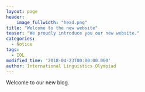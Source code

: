 ```yaml
---
layout: page
header:
    image_fullwidth: "head.png"
title: "Welcome to the new website"
teaser: "We proudly introduce you our new website."
categories:
  - Notice
tags:
  - IOL
modified_time: '2018-04-23T00:00:00.000'
author: International Linguistics Olympiad
---
```


Welcome to our new blog.